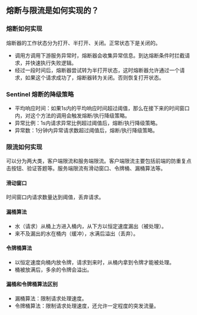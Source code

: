## 熔断与限流是如何实现的？
### 熔断如何实现
熔断器的工作状态分为打开、半打开、关闭。正常状态下是关闭的。

- 调用方调用下游服务异常时，熔断器会收集异常信息。到达熔断条件时拦截请求，并快速执行失败逻辑。
- 经过一段时间后，熔断器尝试转为半打开状态，这时熔断器允许通过一个请求，如果这个请求成功了，熔断器转为关闭。否则恢复打开状态。

### Sentinel 熔断的降级策略

- 平均响应时间：如果1s内的平均响应时间超过阈值，那么在接下来的时间窗口内，对这个方法的调用会触发熔断/执行降级策略。
- 异常比例：1s内请求异常比例超过阈值后，熔断/执行降级策略。
- 异常数：1分钟内异常请求数超过阈值后，熔断/执行降级策略。

### 限流如何实现
可以分为两大类，客户端限流和服务端限流。客户端限流主要包括前端的防重复点击按钮、验证答题等。服务端限流有滑动窗口、令牌桶、漏桶算法等。

#### 滑动窗口
时间窗口内请求数量达到阈值，丢弃请求。
#### 漏桶算法

- 水（请求）从桶上方进入桶内，从下方以恒定速度漏出（被处理）。
- 来不及漏出的水在桶内（缓冲），水满后溢出（丢弃）。

#### 令牌桶算法

- 以恒定速度向桶内放令牌，请求到来时，从桶内拿到令牌才能被处理。
- 桶被放满后，多余的令牌会溢出。

#### 漏桶和令牌桶算法区别

- 漏桶算法：限制请求处理速度。
- 令牌桶算法：限制请求处理速度，还允许一定程度的突发流量。




